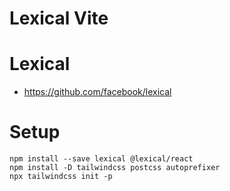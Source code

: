# Lexical Vite

# Lexical

- https://github.com/facebook/lexical

# Setup

```
npm install --save lexical @lexical/react
npm install -D tailwindcss postcss autoprefixer
npx tailwindcss init -p
```
